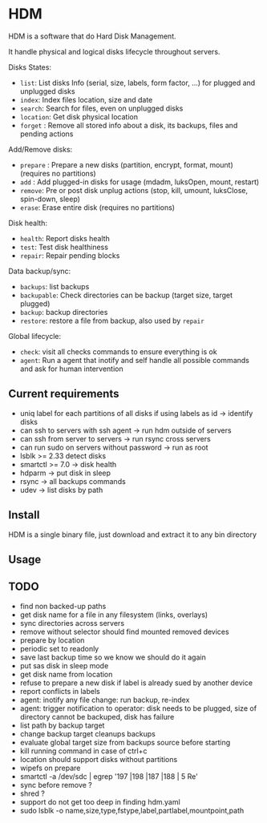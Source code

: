 
# HDM

HDM is a software that do Hard Disk Management.

It handle physical and logical disks lifecycle throughout servers.

Disks States: 
- `list`: List disks Info (serial, size, labels, form factor, ...) for plugged and unplugged disks
- `index`: Index files location, size and date 
- `search`: Search for files, even on unplugged disks
- `location`: Get disk physical location 
- `forget` : Remove all stored info about a disk, its backups, files and pending actions

Add/Remove disks:
- `prepare` : Prepare a new disks (partition, encrypt, format, mount) (requires no partitions)
- `add` : Add plugged-in disks for usage (mdadm, luksOpen, mount, restart)
- `remove`: Pre or post disk unplug actions (stop, kill, umount, luksClose, spin-down, sleep)
- `erase`: Erase entire disk (requires no partitions)

Disk health:
- `health`: Report disks health 
- `test`: Test disk healthiness
- `repair`: Repair pending blocks

Data backup/sync:
- `backups`: list backups
- `backupable`: Check directories can be backup (target size, target plugged)
- `backup`: backup directories
- `restore`: restore a file from backup, also used by `repair`

Global lifecycle:
- `check`: visit all checks commands to ensure everything is ok
- `agent`: Run a agent that inotify and self handle all possible commands and ask for human intervention


## Current requirements

- uniq label for each partitions of all disks if using labels as id -> identify disks
- can ssh to servers with ssh agent -> run hdm outside of servers
- can ssh from server to servers -> run rsync cross servers
- can run sudo on servers without password -> run as root
- lsblk >= 2.33 detect disks
- smartctl >= 7.0 -> disk health
- hdparm -> put disk in sleep
- rsync -> all backups commands
- udev -> list disks by path

## Install

HDM is a single binary file, just download and extract it to any bin directory

## Usage


## TODO

- find non backed-up paths
- get disk name for a file in any filesystem (links, overlays)
- sync directories across servers
- remove without selector should find mounted removed devices
- prepare by location
- periodic set to readonly
- save last backup time so we know we should do it again
- put sas disk in sleep mode
- get disk name from location
- refuse to prepare a new disk if label is already sued by another device
- report conflicts in labels
- agent: inotify any file change: run backup, re-index
- agent: trigger notification to operator: disk needs to be plugged, size of directory cannot be backuped, disk has failure
- list path by backup target
- change backup target cleanups backups
- evaluate global target size from backups source before starting
- kill running command in case of ctrl+c
- location should support disks without partitions
- wipefs on prepare
- smartctl -a /dev/sdc | egrep '197 |198 |187 |188 |  5 Re'
- sync before remove ?
- shred ?
- support do not get too deep in finding hdm.yaml
- sudo lsblk -o name,size,type,fstype,label,partlabel,mountpoint,path
